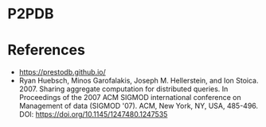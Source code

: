 # P2PDB


# References
- https://prestodb.github.io/
- Ryan Huebsch, Minos Garofalakis, Joseph M. Hellerstein, and Ion Stoica. 2007. Sharing aggregate computation for distributed queries. In Proceedings of the 2007 ACM SIGMOD international conference on Management of data (SIGMOD '07). ACM, New York, NY, USA, 485-496. DOI: https://doi.org/10.1145/1247480.1247535
